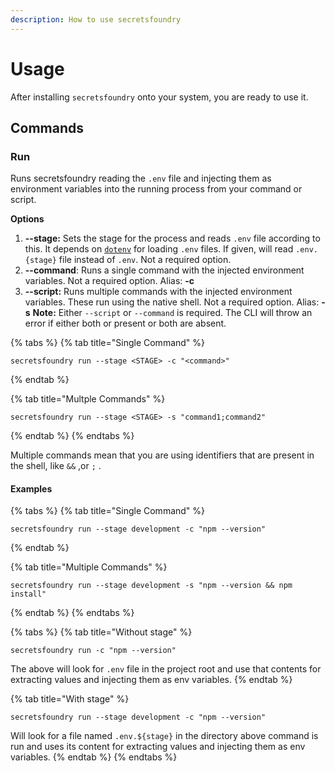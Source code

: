 ```yaml
---
description: How to use secretsfoundry
---
```


# Usage

After installing `secretsfoundry` onto your system, you are ready to use it.

## Commands

### Run

Runs secretsfoundry reading the `.env` file and injecting them as environment variables into the running process from your command or script.

**Options**

1. **--stage:** Sets the stage for the process and reads `.env` file according to this. It depends on [`dotenv`](https://www.npmjs.com/package/dotenv) for loading `.env` files. If given, will read `.env.{stage}` file instead of `.env`. Not a required option.
2. **--command**: Runs a single command with the injected environment variables. Not a required option. Alias: **-c**
3. **--script:** Runs multiple commands with the injected environment variables. These run using the native shell. Not a required option. Alias: **-s**
   **Note:** Either `--script` or `--command` is required. The CLI will throw an error if either both or present or both are absent.

{% tabs %}
{% tab title="Single Command" %}

```text
secretsfoundry run --stage <STAGE> -c "<command>"
```

{% endtab %}

{% tab title="Multple Commands" %}

```text
secretsfoundry run --stage <STAGE> -s "command1;command2"
```

{% endtab %}
{% endtabs %}

Multiple commands mean that you are using identifiers that are present in the shell, like `&&` ,or `;` .

#### Examples

{% tabs %}
{% tab title="Single Command" %}

```text
secretsfoundry run --stage development -c "npm --version"
```

{% endtab %}

{% tab title="Multiple Commands" %}

```text
secretsfoundry run --stage development -s "npm --version && npm install"
```

{% endtab %}
{% endtabs %}

{% tabs %}
{% tab title="Without stage" %}

```text
secretsfoundry run -c "npm --version"
```

The above will look for `.env` file in the project root and use that contents for extracting values and injecting them as env variables.
{% endtab %}

{% tab title="With stage" %}

```text
secretsfoundry run --stage development -c "npm --version"
```

Will look for a file named `.env.${stage}` in the directory above command is run and uses its content for extracting values and injecting them as env variables.
{% endtab %}
{% endtabs %}
